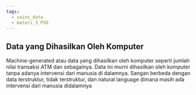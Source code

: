 ```yaml
---
tags:
  - sains_data
  - materi_3_PSD
---
```

## Data yang Dihasilkan Oleh Komputer

Machine-generated atau data yang dihasilkan oleh komputer seperti jumlah nilai transaksi ATM dan sebagainya. Data ini murni dihasilkan oleh komputer tanpa adanya intervensi dari manusia di dalamnya. Sangan berbeda dengan data terstruktur, tidak terstruktur, dan natural language dimana masih ada intervensi dari manusia didalamnya

